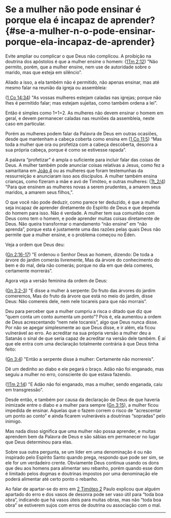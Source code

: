 # Se a mulher não pode ensinar é porque ela é incapaz de aprender? {#se-a-mulher-n-o-pode-ensinar-porque-ela-incapaz-de-aprender}

Evite ampliar ou complicar o que Deus não complicou. A proibição na doutrina dos apóstolos é que a mulher ensine o homem: ([1Tm 2:12](http://bibliaonline.com.br/acf/1tm/2/12)) &quot;Não permito, porém, que a mulher ensine, nem use de autoridade sobre o marido, mas que esteja em silêncio”.

Aliado a isso, a ela também não é permitido, não apenas ensinar, mas até mesmo falar na reunião da igreja ou assembleia:

([1 Co 14:34](http://bibliaonline.com.br/acf/1co/14/34)) &quot;As vossas mulheres estejam caladas nas igrejas; porque não lhes é permitido falar; mas estejam sujeitas, como também ordena a lei”.

Então é simples como 1+1=2\. As mulheres não devem ensinar o homem em geral, e devem permanecer caladas nas reuniões da assembleia, neste caso em particular.

Porém as mulheres podem falar da Palavra de Deus em outras ocasiões, desde que mantenham a cabeça coberta como ensina em ([1 Co 11:5](http://bibliaonline.com.br/acf/1co/11/5)) “Mas toda a mulher que ora ou profetiza com a cabeça descoberta, desonra a sua própria cabeça, porque é como se estivesse rapada”.

A palavra “profetizar” é ampla o suficiente para incluir falar das coisas de Deus. A mulher também pode anunciar coisas relativas a Jesus, como fez a samaritana em [João 4](http://bibliaonline.com.br/acf/jo/4) ou as mulheres que foram testemunhas da ressurreição e anunciaram isso aos discípulos. A mulher também ensina crianças, como fizeram a mãe e avó de Timóteo, e outras mulheres: ([Tt_2/4](http://bibliaonline.com.br/acf/tt/2/4)) &quot;Para que ensinem as mulheres novas a serem prudentes, a amarem seus maridos, a amarem seus filhos,”.

O que você não pode deduzir, como parece ter deduzido, é que a mulher seja incapaz de aprender diretamente do Espírito de Deus e que dependa do homem para isso. Não é verdade. A mulher tem sua comunhão com Deus como tem o homem, e pode aprender muitas coisas diretamente de Deus. Não queira transformar o mandamento “não ensine” em “não aprenda”, porque esta é justamente uma das razões pelas quais Deus não permite que a mulher ensine, e o problema começou no Éden.

Veja a ordem que Deus deu:

([Gn 2:16-17](http://bibliaonline.com.br/acf/gn/2/16-17)) &quot;E ordenou o Senhor Deus ao homem, dizendo: De toda a árvore do jardim comerás livremente, Mas da árvore do conhecimento do bem e do mal, dela não comerás; porque no dia em que dela comeres, certamente morrerás”.

Agora veja a versão feminina da ordem de Deus:

([Gn 3:2-3](http://bibliaonline.com.br/acf/gn/3/2-3)) &quot;E disse a mulher à serpente: Do fruto das árvores do jardim comeremos, Mas do fruto da árvore que está no meio do jardim, disse Deus: Não comereis dele, nem nele tocareis para que não morrais”.

Deu para perceber que a mulher cumpriu a risca o ditado que diz que “quem conta um conto aumenta um ponto”? Pois é, ela aumentou a ordem de Deus acrescentando “nem nele tocareis”, algo que Deus nunca disse. Por não se apegar simplesmente ao que Deus disse, e ir além, ela ficou vulnerável ao erro. Ao acreditar na sua própria versão a mulher deu a Satanás o sinal de que seria capaz de acreditar na versão dele também. É aí que ele entra com uma declaração totalmente contrária à que Deus tinha feito:

([Gn 3:4](http://bibliaonline.com.br/acf/gn/3/4)) &quot;Então a serpente disse à mulher: Certamente não morrereis&quot;.

Dê um dedinho ao diabo e ele pegará o braço. Adão não foi enganado, mas seguiu a mulher no erro, consciente do que estava fazendo.

([1Tm 2:14](http://bibliaonline.com.br/acf/1tm/2/14)) &quot;E Adão não foi enganado, mas a mulher, sendo enganada, caiu em transgressão”.

Desde então, e também por causa da declaração de Deus de que haveria inimizade entre o diabo e a mulher para sempre ([Gn 3:15](http://bibliaonline.com.br/acf/gn/3/15)), a mulher ficou impedida de ensinar. Aquelas que o fazem correm o risco de “acrescentar um ponto ao conto” e ainda ficarem vulneráveis a doutrinas “sopradas” pelo inimigo.

Mas nada disso significa que uma mulher não possa aprender, e muitas aprendem bem da Palavra de Deus e são sábias em permanecer no lugar que Deus determinou para elas.

Sobre sua outra pergunta, se um líder em uma denominação é ou não inspirado pelo Espírito Santo quando prega, respondo que pode ser sim, se ele for um verdadeiro crente. Obviamente Deus continua usando os dons que deu aos homens para alimentar seu rebanho, porém quando esse dom é limitado pelos dogmas e doutrinas impostos por uma denominação ele poderá alimentar até certo ponto o rebanho.

Ao falar de apartar-se do erro em [2 Timóteo 2](http://bibliaonline.com.br/acf/2tm/2) Paulo explicou que alguém apartado do erro e dos vasos de desonra pode ser vaso útil para “toda boa obra”, indicando que há vasos úteis para muitas obras, mas não “toda boa obra” se estiverem sujos com erros de doutrina ou associação com o mal.

*****